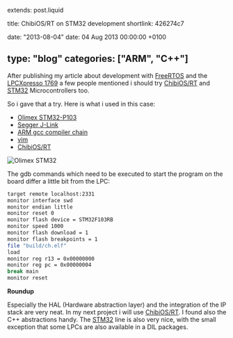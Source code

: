 extends: post.liquid

title: ChibiOS/RT on STM32 development
shortlink: 426274c7

date: "2013-08-04"
date: 04 Aug 2013 00:00:00 +0100

type: "blog"
categories: ["ARM", "C++"]
---

After publishing my article about development with [FreeRTOS](http://www.freertos.org) and the [LPCXpresso 1769](http://www.embeddedartists.com/products/lpcxpresso/lpc1769_xpr.php)
a few people mentioned i should try [ChibiOS/RT](http://www.chibios.org) and [STM32](http://www.st.com/stm32) Microcontrollers too.

So i gave that a try. Here is what i used in this case:

* [Olimex STM32-P103](https://www.olimex.com/Products/ARM/ST/STM32-P103)
* [Segger J-Link](http://www.segger.com/j-link-edu.html)
* [ARM gcc compiler chain](https://launchpad.net/gcc-arm-embedded/+download)
* [vim](http://www.vim.org)
* [ChibiOS/RT](http://www.chibios.org)

<!-- more -->

![Olimex STM32](olimexstm32.jpg)

The gdb commands which need to be executed to start the program on the board differ a little bit from the LPC:

```bash
target remote localhost:2331
monitor interface swd
monitor endian little
monitor reset 0
monitor flash device = STM32F103RB
monitor speed 1000
monitor flash download = 1
monitor flash breakpoints = 1
file "build/ch.elf"
load
monitor reg r13 = 0x00000000
monitor reg pc = 0x00000004
break main
monitor reset
```

**Roundup**

Especially the HAL (Hardware abstraction layer) and the integration of the IP stack are very neat. In my next project i will use [ChibiOS/RT](http://www.chibios.org).
I found also the C++ abstractions handy. The [STM32](http://www.st.com/stm32) line is also very nice, with the small exception that some LPCs are also available in a DIL packages.
